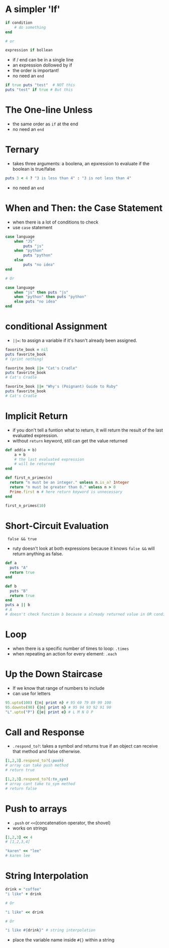 # A simpler 'If'
```rb
if condition
    # do something
end

# or 

expression if bollean
```
- if / end can be in a single line
- an expression dollowed by if
- the order is important!
- no need an ```end```
```rb
if true puts "test"  # NOT this
puts "test" if true # But this
```
# The One-line Unless
- the same order as ```if``` at the end
- no need an ```end```

# Ternary
- takes three arguments: a boolena, an epxression to evaluate if the boolean is true/false
```rb
puts 3 < 4 ? "3 is less than 4" : "3 is not less than 4"
```
- no need an ```end```

# When and Then: the Case Statement
- when there is a lot of conditions to check
- use ```case``` statement
```rb
case language
    when "JS"
        puts "js"
    when "python"
        puts "python"
    else 
        puts "no idea"
end

# Or

case language
    when "js" then puts "js"
    when "python" then puts "python"
    else puts "no idea"
end
```

# conditional Assignment
- ```||=```: to assign a variable if it's hasn't already been assigned.
```rb
favorite_book = nil
puts favorite_book
# (print nothing)

favorite_book ||= "Cat's Cradle"
puts favorite_book
# Cat's Cradle

favorite_book ||= "Why's (Poignant) Guide to Ruby"
puts favorite_book
# Cat's Cradle
```

# Implicit Return
- if you don't tell a funtion what to return, it will return the result of the last evaluated expression.
- without ```return``` keyword, still can get the value returned
```rb
def add(a + b)
    a + b
    # the last evaluated expression
    # will be returned
end
```

```rb
def first_n_primes(n)
  return "n must be an integer." unless n.is_a? Integer
  return "n must be greater than 0." unless n > 0
  Prime.first n # here return keyword is unnecessary
end

first_n_primes(10)
```

# Short-Circuit Evaluation
``` false && true```
- ruty doesn't look at both expressions because it knows ```false &&``` will return anything as false. 

```rb
def a
  puts "A"
  return true
end

def b
  puts "B"
  return true
end
puts a || b
# A
# doesn't check function b because a already returned value in OR condition.
```

# Loop
- when there is a specific number of times to loop: ```.times```
- when repeating an action for every element: ```.each```

# Up the Down Staircase
- If we know that range of numbers to include
- can use for letters
```rb
95.upto(100) {|n| print n} # 95 69 79 89 99 100
95.downto(90) {|n| print n} # 95 94 93 92 91 90
"L".upto("P") {|e| print e} # L M N O P
```

# Call and Response
- ```.respond_to?```: takes a symbol and returns true if an object can receive that method and false otherwise.
```rb
[1,2,3].respond_to?(:push)
# array can take push method
# return true

[1,2,3].respond_to?(:to_sym)
# array cant take to_sym method
# return false
```

# Push to arrays
- ```.push``` or ```<<```(concatenation operator, the shovel)
- works on strings
```rb
[1,2,3] << 4
# [1,2,3,4]

"karen" << "lee"
# karen lee
```

# String Interpolation
```rb
drink = "coffee"
"i like" + drink

# Or

"i like" << drink

# Or

"i like #{drink}" # string interpolation
```
- place the variable name inside ```#{}``` within a string

